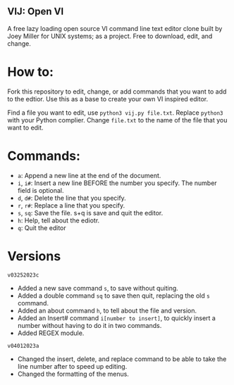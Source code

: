## VIJ: Open VI
A free lazy loading open source VI command line text editor clone built by Joey Miller for UNIX systems; as a project. Free to download, edit, and change.

# How to:
Fork this repository to edit, change, or add commands that you want to add to the edtior. Use this as a base to create your own VI inspired editor.

Find a file you want to edit, use `python3 vij.py file.txt`. Replace `python3` with your Python complier. Change `file.txt` to the name of the file that you want to edit. 

# Commands:
+ `a`: Append a new line at the end of the document.
+ `i`, `i#`: Insert a new line BEFORE the number you specify. The number field is optional.
+ `d`, `d#`: Delete the line that you specify.
+ `r`, `r#`: Replace a line that you specify.
+ `s`, `sq`: Save the file. s+q is save and quit the editor.
+ `h`: Help, tell about the ediotr.
+ `q`: Quit the editor

# Versions
`v03252023c`
+ Added a new save command `s`, to save without quiting. 
+ Added a double command `sq` to save then quit, replacing the old `s` command.
+ Added an about command `h`, to tell about the file and version.
+ Added an Insert# command `i[number to insert]`, to quickly insert a number without having to do it in two commands.
+ Added REGEX module.

`v04012023a`
+ Changed the insert, delete, and replace command to be able to take the line number after to speed up editing.
+ Changed the formatting of the menus. 
